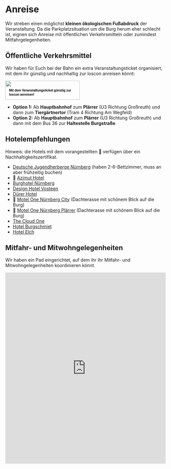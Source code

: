 # Anreise

Wir streben einen möglichst **kleinen ökologischen Fußabdruck** der Veranstaltung. Da die Parkplatzsituation um die Burg herum eher schlecht ist, eignen sich Anreise mit öffentlichen Verkehrsmitteln oder zumindest Mitfahrgelegenheiten.

## Öffentliche Verkehrsmittel
Wir haben für Euch bei der Bahn ein extra Veranstaltungsticket organisiert, mit dem ihr günstig und nachhaltig zur loscon anreisen könnt:

<a href="https://www.veranstaltungsticket-bahn.de:443/?event=19120&amp;language=de" style=" width: 234px; height: 60px; display: inline-block; position: relative; text-decoration: none; cursor: pointer; margin: 0; padding: 0; zoom: 1;" target="_blank" title="Deutsche Bahn"><span style=" display: block; margin: 0; padding: 0; position: relative; line-height: 0; overflow: visible;"><img style=" width: 100%; margin: 0; padding: 0; display: block;" src="https://www.veranstaltungsticket-bahn.de:443/resources/buttons/design2-3.png" alt=""/></span><span style=" word-wrap: break-word; -ms-word-break: break-all; word-break: normal; -webkit-hyphens: auto; -moz-hyphens: auto; hyphens: auto; white-space:normal; font-size: 10px; line-height: 13px; position: absolute; top: 40%; left: 5%; color: rgb(0, 0, 0); font-weight: bold; z-index: 11; text-align: left; width: 90%; margin: 0; padding: 0;"><span style=" word-wrap: break-word; -ms-word-break: break-all; word-break: normal; -webkit-hyphens: auto; -moz-hyphens: auto; hyphens: auto; white-space:normal; text-decoration: none; margin: 0; padding: 0; font-size: 1em; line-height: 1.2; font-size: inherit; line-height: inherit; font-weight: bold; font-family: Arial, sans-serif; color: black !important; ">Mit dem Veranstaltungsticket günstig zur loscon anreisen!</span></span></a>

- **Option 1:** Ab **Hauptbahnhof** zum **Plärrer** (U3 Richtung Großreuth) und dann zum **Tiergärtnertor** (Tram 4 Richtung Am Wegfeld)
- **Option 2:** Ab **Hauptbahnhof** zum **Plärrer** (U3 Richtung Großreuth) und dann mit dem Bus 36 zur **Haltestelle Burgstraße**

## Hotelempfehlungen
Hinweis: die Hotels mit dem vorangestellten 🌱 verfügen über ein Nachhaltigkeitszertifikat.

- [Deutsche Jugendherberge Nürnberg](https://www.jugendherberge.de/jugendherbergen/nuernberg/) (haben 2-6-Bettzimmer, muss an aber frühzeitig buchen)
- 🌱 [Azimut Hotel](https://azimuthotels.de/de/nuremberg/azimut-hotel-nuremberg)
- [Burghotel Nürnberg](https://www.burghotel-nuernberg.de/)
- [Design Hotel Vosteen](https://www.hotel-vosteen.de/)
- [Dürer Hotel](https://www.duerer-hotel.de/)
- 🌱 [Motel One Nürnberg City](https://www.motel-one.com/de/hotels/nuernberg/hotel-nuernberg-hauptbahnhof/) (Dachterasse mit schönem Blick auf die Burg)
- 🌱 [Motel One Nürnberg Plärrer](https://www.motel-one.com/de/hotels/nuernberg/hotel-nuernberg-plaerrer/) (Dachterasse mit schönem Blick auf die Burg)
- [The Cloud One](https://www.the-cloud-one.com/de/hotels/nuernberg/hotel-nuernberg/)
- [Hotel Burgschmiet](https://www.hotel-burgschmiet.de/)
- [Hotel Elch](https://hotel-elch.de/)

## Mitfahr- und Mitwohngelegenheiten

Wir haben ein Pad eingerichtet, auf dem ihr ihr Mitfahr- und Mitwohngelegenheiten koordinieren könnt.

<iframe name="embed_readwrite" src="https://zumpad.zum.de/p/loscon25marktplatz?showControls=true&showChat=true&showLineNumbers=true&useMonospaceFont=false" width="100%" height="600" frameborder="0"></iframe>